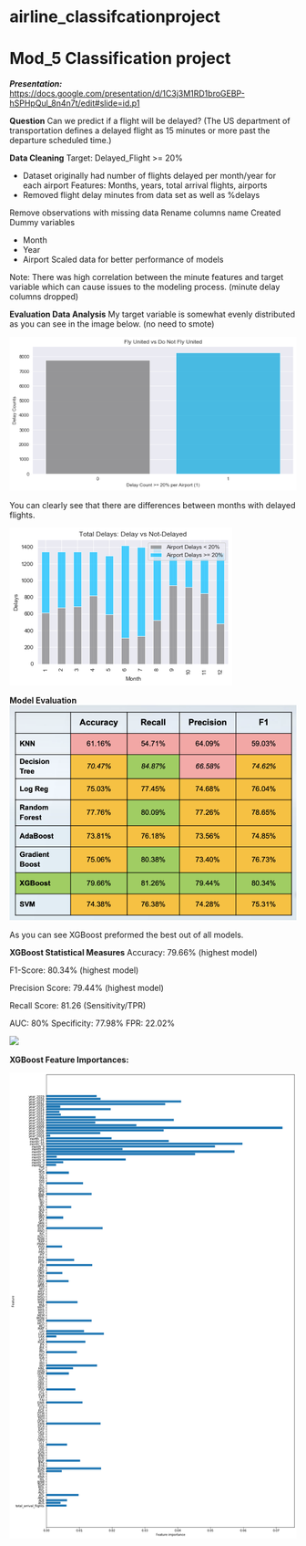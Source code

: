 # airline_classifcationproject

# Mod_5 Classification project 

***Presentation:*** 
https://docs.google.com/presentation/d/1C3j3M1RD1broGEBP-hSPHpQul_8n4n7t/edit#slide=id.p1

**Question**
Can we predict if a flight will be delayed?
(The US department of transportation defines a delayed flight as 15 minutes or more past the departure scheduled time.)

**Data Cleaning** 
Target: Delayed_Flight >= 20%
- Dataset originally had number of flights delayed per month/year for each airport
Features: Months, years, total arrival flights, airports
- Removed flight delay minutes from data set as well as %delays

Remove observations with missing data
Rename columns name
Created Dummy variables
- Month 
- Year
- Airport
Scaled data for better performance of models

Note: There was high correlation between the minute features and target variable which can cause issues to the modeling process. (minute delay columns dropped)

**Evaluation Data Analysis**
My target variable is somewhat evenly distributed as you can see in the image below. (no need to smote)

![](target_image.png)

You can clearly see that there are differences between months with delayed flights. 

![](monthly_delays.png)


**Model Evaluation**
![](model_eval.png)

As you can see XGBoost preformed the best out of all models. 

**XGBoost Statistical Measures**
Accuracy: 79.66% 
(highest model)

F1-Score: 80.34%
(highest model)

Precision Score: 79.44% 
(highest model)

Recall Score: 81.26 
(Sensitivity/TPR) 

AUC: 80%
Specificity: 77.98%
FPR: 22.02%

![](XGB_confmatrix.png)

**XGBoost Feature Importances:**

![](XGB_featureimportances.png)